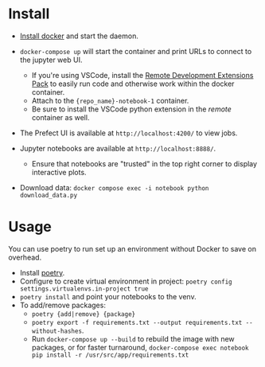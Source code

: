 # Install

- [Install docker](https://docs.docker.com/get-docker/) and start the daemon.
- `docker-compose up`  will start the container and print URLs to connect to the jupyter web UI.
	- If you're using VSCode, install the [Remote Development Extensions Pack](https://marketplace.visualstudio.com/items?itemName=ms-vscode-remote.vscode-remote-extensionpack) to easily run code and otherwise work within the docker container. 
	- Attach to the `{repo_name}-notebook-1` container.
	- Be sure to install the VSCode python extension in the *remote* container as well. 

- The Prefect UI is available at `http://localhost:4200/` to view jobs.
- Jupyter notebooks are available at `http://localhost:8888/`. 
  - Ensure that notebooks are "trusted" in the top right corner to display interactive plots.
- Download data: `docker compose exec -i notebook python download_data.py` 

# Usage

You can use poetry to run set up an environment without Docker to save on overhead. 

- Install [poetry](https://python-poetry.org/docs/).
- Configure to create virtual environment in project: `poetry config settings.virtualenvs.in-project true`
- `poetry install` and point your notebooks to the venv.
- To add/remove packages:
  - `poetry {add|remove} {package}` 
  - `poetry export -f requirements.txt --output requirements.txt --without-hashes`. 
  - Run `docker-compose up --build` to rebuild the image with new packages, or for faster turnaround, `docker-compose exec notebook pip install -r /usr/src/app/requirements.txt`

